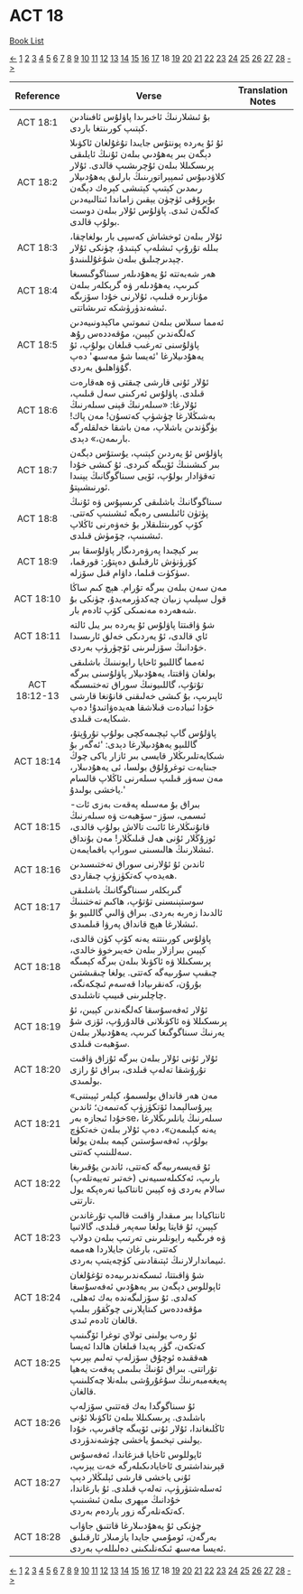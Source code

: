 # ACT 18
[Book List](../README.md)

[<-](./chapter_17.md) [1](./chapter_1.md) [2](./chapter_2.md) [3](./chapter_3.md) [4](./chapter_4.md) [5](./chapter_5.md) [6](./chapter_6.md) [7](./chapter_7.md) [8](./chapter_8.md) [9](./chapter_9.md) [10](./chapter_10.md) [11](./chapter_11.md) [12](./chapter_12.md) [13](./chapter_13.md) [14](./chapter_14.md) [15](./chapter_15.md) [16](./chapter_16.md) [17](./chapter_17.md) 18 [19](./chapter_19.md) [20](./chapter_20.md) [21](./chapter_21.md) [22](./chapter_22.md) [23](./chapter_23.md) [24](./chapter_24.md) [25](./chapter_25.md) [26](./chapter_26.md) [27](./chapter_27.md) [28](./chapter_28.md) [->](./chapter_19.md)

| Reference | Verse | Translation Notes |
|:---------:|-------|-------------------|
|ACT 18:1|بۇ ئىشلارنىڭ ئاخىرىدا پاۋلۇس ئافىنادىن كېتىپ كورىنتغا باردى.||
|ACT 18:2|ئۇ ئۇ يەردە پونتۇس جايىدا تۇغۇلغان ئاكۋىلا دېگەن بىر يەھۇدىي بىلەن ئۇنىڭ ئايلىقى پرىسكىللا بىلەن ئۇچرىشىپ قالدى. ئۇلار كلاۋدىيۇس ئىمپېراتورىنىڭ بارلىق يەھۇدىيلار رىمدىن كېتىپ كېتىشى كېرەك دېگەن بۇيرۇقى ئۈچۈن يېقىن زاماندا ئىتالىيەدىن كەلگەن ئىدى. پاۋلۇس ئۇلار بىلەن دوست بولۇپ قالدى.||
|ACT 18:3|ئۇلار بىلەن ئوخشاش كەسپى بار بولغاچقا، بىللە تۇرۇپ ئىشلەپ كېتىدۇ، چۈنكى ئۇلار چېدىرچىلىق بىلەن شۇغۇللىنىدۇ.||
|ACT 18:4|ھەر شەبەتتە ئۇ يەھۇدىلەر سىناگوگىسىغا كىرىپ، يەھۇدىلەر ۋە گرېكلەر بىلەن مۇنازىرە قىلىپ، ئۇلارنى خۇدا سۆزىگە ئىشەندۈرۈشكە تىرىشاتتى.||
|ACT 18:5|ئەمما سىلاس بىلەن تىموتىي ماكېدونىيەدىن كەلگەندىن كېيىن، مۇقەددەس رۇھ پاۋلۇسنى تەرغىب قىلغان بولۇپ، ئۇ يەھۇدىيلارغا 'ئەيسا شۇ مەسىھ' دەپ گۇۋاھلىق بەردى.||
|ACT 18:6|ئۇلار ئۇنى قارشى چىقتى ۋە ھەقارەت قىلدى. پاۋلۇس ئەركىنى سەل قىلىپ، ئۇلارغا: «سىلەرنىڭ قېنى سىلەرنىڭ بەشىڭلارغا چۈشۈپ كەتسۇن! مەن پاك! بۈگۈندىن باشلاپ، مەن باشقا خەلقلەرگە بارىمەن،» دېدى.||
|ACT 18:7|پاۋلۇس ئۇ يەردىن كېتىپ، يۇستۇس دېگەن بىر كىشىنىڭ ئۆيىگە كىردى. ئۇ كىشى خۇدا تەقۋادار بولۇپ، ئۆيى سىناگوگانىڭ يېنىدا ئورنىشىپتۇ.||
|ACT 18:8|سىناگوگانىڭ باشلىقى كرىسپۇس ۋە ئۇنىڭ پۈتۈن ئائىلىسى رەبگە ئىشىنىپ كەتتى. كۆپ كورىنتلىقلار بۇ خەۋەرنى ئاڭلاپ ئىشىنىپ، چۆمۈش قىلدى.||
|ACT 18:9|بىر كېچىدا پەرۋەردىگار پاۋلۇسقا بىر كۆرۈنۈش ئارقىلىق دەپتۇر: قورقما، سۈكۈت قىلما، داۋام قىل سۆزلە.||
|ACT 18:10|مەن سەن بىلەن بىرگە تۇرام. ھېچ كىم ساڭا قول سېلىپ زىيان چەكدۈرمەيدۇ، چۈنكى بۇ شەھەردە مەنمىكى كۆپ ئادەم بار.||
|ACT 18:11|شۇ ۋاقىتتا پاۋلۇس ئۇ يەردە بىر يىل ئالتە ئاي قالدى، ئۇ يەردىكى خەلق ئارىسىدا خۇدانىڭ سۆزلىرىنى ئۆچۈرۈپ بەردى.||
|ACT 18:12-13|ئەمما گاللىيو ئاخايا رايونىنىڭ باشلىقى بولغان ۋاقتتا، يەھۇدىيلار پاۋلۇسنى بىرگە تۇتۇپ، گاللىيونىڭ سوراق تەختىسىگە ئاپىرىپ، بۇ كىشى خەلىقنى قانۇنغا قارشى خۇدا ئىبادەت قىلاشقا ھەيدەۋاتىدۇ! دەپ شىكايەت قىلدى.||
|ACT 18:14|پاۋلۇس گاپ ئېچىمەكچى بولۇپ تۇرۇپتۇ، گاللىيو يەھۇدىيلارغا دېدى: 'ئەگەر بۇ شىكايەتلىرىڭلار قايسى بىر ئازار ياكى چوڭ جىنايەت توغرۇلۇق بولسا، ئى يەھۇدىىلار، مەن سەۋر قىلىپ سىلەرنى ئاڭلاپ قالسام ياخشى بولىدۇ.'||
|ACT 18:15|بىراق بۇ مەسىلە پەقەت بەزى ئات-ئىسمى، سۆز-سۆھبەت ۋە سىلەرنىڭ قانۇنىڭلارغا ئائىت تالاش بولۇپ قالدى، ئوزۇڭلار ئۇنى ھەل قىلىڭلار! مەن بۇنداق ئىشلارنىڭ ھالىسىنى سوراپ باقمايمەن.||
|ACT 18:16|ئاندىن ئۇ ئۇلارنى سوراق تەختىسىدىن ھەيدەپ كەتكۈزۈپ چىقاردى.||
|ACT 18:17|گىرېكلەر سىناگوگانىڭ باشلىقى سوستېنىسنى تۇتۇپ، ھاكىم تەختىنىڭ ئالدىدا زەربە بەردى. بىراق ۋالىي گاللىيو بۇ ئىشلارغا ھېچ قانداق پەرۋا قىلمىدى.||
|ACT 18:18|پاۋلۇس كورىنتتە يەنە كۆپ كۈن قالدى، كېيىن بىرازلار بىلەن خەيىرخوۋ خالدى، پرىسكىللا ۋە ئاكۋىلا بىلەن بىرگە كېمىگە چىقىپ سۇرىيەگە كەتتى. يولغا چىقىشتىن بۇرۇن، كەنقرىيادا قەسەم ئىچكەنگە، چاچلىرىنى قىيىپ تاشلىدى.||
|ACT 18:19|ئۇلار ئەفەسۇسقا كەلگەندىن كېيىن، ئۇ پرىسكىللا ۋە ئاكۋىلانى قالدۇرۇپ، ئۆزى شۇ يەرنىڭ سىناگوگىغا كىرىپ، يەھۇدىيلار بىلەن سۆھبەت قىلدى.||
|ACT 18:20|ئۇلار ئۇنى ئۇلار بىلەن بىرگە ئۇزاق ۋاقىت تۇرۇشقا تەلەپ قىلدى، بىراق ئۇ رازى بولمىدى.||
|ACT 18:21|«مەن ھەر قانداق بولسىمۇ، كېلەر ئېيىتنى يېرۇسالېمدا ئۆتكۈزۈپ كەتىمەن؛ ئاندىن خۇدا ئىجازە بەرse، سىلەرنىڭ يانلىرىڭلارغا يەنە كېلىمەن»، دەپ ئۇلار بىلەن خەتكۈچ بولۇپ، ئەفەسۇستىن كېمە بىلەن يولغا سەللىنىپ كەتتى.||
|ACT 18:22|ئۇ قەيسەرىيەگە كەتتى، ئاندىن يۇقىرىغا بارىپ، ئەككىلەسىيەنى (خەتىر تەييەتلەپ) سالام بەردى ۋە كېيىن ئانتاكىيا تەرەپكە يول تارتتى.||
|ACT 18:23|ئانتاكيادا بىر مىقدار ۋاقىت قالىپ تۇرغاندىن كېيىن، ئۇ قايتا يولغا سەپەر قىلدى، گالاتىيا ۋە فرىگىيە رايونلىرىنى تەرتىپ بىلەن دولاپ كەتتى، بارغان جايلاردا ھەممە ئىيماندارلارنىڭ ئېتىقادىنى كۈچەيتىپ بەردى.||
|ACT 18:24|شۇ ۋاقىتتا، ئىسكەندىرىيەدە تۇغۇلغان ئاپوللوس دېگەن بىر يەھۇدىي ئەفەسۇسغا كەلدى. ئۇ سۆزلىگەندە بەك ئەھلى، مۇقەددەس كىتاپلارنى چوڭقۇر بىلىپ قالغان ئادەم ئىدى.||
|ACT 18:25|ئۇ رەب يولىنى تولاي توغرا ئۆگىنىپ كەتكەن، گۈر پەيدا قىلغان ھالدا ئەيسا ھەققىدە ئوچۇق سۆزلەپ تەلىم بېرىپ تۇراتتى. بىراق ئۇنىڭ بىلىمى پەقەت يەھيا پەيغەمبەرنىڭ سۇغۇرۇشى بىلەنلا چەكلىنىپ قالغان.||
|ACT 18:26|ئۇ سىناگوگدا بەك قەتتىي سۆزلەپ باشلىدى. پرىسكىللا بىلەن ئاكۋىلا ئۇنى ئاڭلىغاندا، ئۇلار ئۇنى ئۆيىگە چاقىرىپ، خۇدا يولىنى تېخىمۇ ياخشى چۈشەندۈردى.||
|ACT 18:27|ئاپوللوس ئاخايا قىزغاندا، ئەفەسۇس قېرىنداشتىرى ئاخايادىكىلەرگە خەت يېزىپ، ئۇنى ياخشى قارشى ئېلىڭلار دېپ ئەسلەشتۈرۈپ، تەلەپ قىلدى. ئۇ بارغاندا، خۇدانىڭ مېھرى بىلەن ئىشىنىپ كەتكەنلەرگە زور ياردەم بەردى.||
|ACT 18:28|چۈنكى ئۇ يەھۇدىىلارغا قاتتىق جاۋاب بەرگەن، ئومۇمىي جايدا يازمىلار ئارقىلىق ئەيسا مەسىھ ئىكەنلىكىنى دەلىللەپ بەردى.||


[<-](./chapter_17.md) [1](./chapter_1.md) [2](./chapter_2.md) [3](./chapter_3.md) [4](./chapter_4.md) [5](./chapter_5.md) [6](./chapter_6.md) [7](./chapter_7.md) [8](./chapter_8.md) [9](./chapter_9.md) [10](./chapter_10.md) [11](./chapter_11.md) [12](./chapter_12.md) [13](./chapter_13.md) [14](./chapter_14.md) [15](./chapter_15.md) [16](./chapter_16.md) [17](./chapter_17.md) 18 [19](./chapter_19.md) [20](./chapter_20.md) [21](./chapter_21.md) [22](./chapter_22.md) [23](./chapter_23.md) [24](./chapter_24.md) [25](./chapter_25.md) [26](./chapter_26.md) [27](./chapter_27.md) [28](./chapter_28.md) [->](./chapter_19.md)